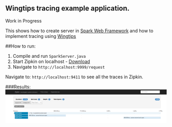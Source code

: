 ## Wingtips tracing example application.

Work in Progress

This shows how to create server in [Spark Web Framework](http://sparkjava.com/) and how to implement tracing using [Wingtips](https://github.com/Nike-Inc/wingtips)

##How to run: 
1. Compile and run `SparkServer.java`
2. Start Zipkin on localhost - [Download](http://zipkin.io/pages/quickstart.html)
3. Navigate to `http://localhost:9999/request`

Navigate to: `http://localhost:9411` to see all the traces in Zipkin.

###Results:
![Screenshot](screenshot.png "Zipkin UI")
